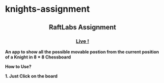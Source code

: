 # knights-assignment

<h2 align="center">RaftLabs Assignment</h2>


<h3 align="center"><a href="https://knights-assignment.vercel.app/"><strong>Live !</strong></a></h3>
 
**An app to show all the possible movable postion from the current position of a Knight in 8 * 8 Chessboard**

**How to Use?** 

**1. Just Click on the board**
